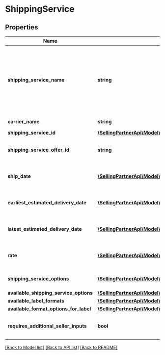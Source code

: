 # ShippingService

## Properties
Name | Type | Description | Notes
------------ | ------------- | ------------- | -------------
**shipping_service_name** | **string** | A plain text representation of a carrier&#39;s shipping service. For example, \&quot;UPS Ground\&quot; or \&quot;FedEx Standard Overnight\&quot;. | 
**carrier_name** | **string** | The name of the carrier. | 
**shipping_service_id** | [**\SellingPartnerApi\Model\ShippingServiceIdentifier**](ShippingServiceIdentifier.md) |  | 
**shipping_service_offer_id** | **string** | An Amazon-defined shipping service offer identifier. | 
**ship_date** | [**\SellingPartnerApi\Model\Timestamp**](Timestamp.md) | The date that the carrier will ship the package. | 
**earliest_estimated_delivery_date** | [**\SellingPartnerApi\Model\Timestamp**](Timestamp.md) | The earliest date by which the shipment will be delivered. | [optional] 
**latest_estimated_delivery_date** | [**\SellingPartnerApi\Model\Timestamp**](Timestamp.md) | The latest date by which the shipment will be delivered. | [optional] 
**rate** | [**\SellingPartnerApi\Model\CurrencyAmount**](CurrencyAmount.md) | The amount that the carrier will charge for the shipment. | 
**shipping_service_options** | [**\SellingPartnerApi\Model\ShippingServiceOptions**](ShippingServiceOptions.md) | Extra services offered by the carrier. | 
**available_shipping_service_options** | [**\SellingPartnerApi\Model\AvailableShippingServiceOptions**](AvailableShippingServiceOptions.md) |  | [optional] 
**available_label_formats** | [**\SellingPartnerApi\Model\LabelFormatList**](LabelFormatList.md) |  | [optional] 
**available_format_options_for_label** | [**\SellingPartnerApi\Model\AvailableFormatOptionsForLabelList**](AvailableFormatOptionsForLabelList.md) |  | [optional] 
**requires_additional_seller_inputs** | **bool** | When true, additional seller inputs are required. | 

[[Back to Model list]](../README.md#documentation-for-models) [[Back to API list]](../README.md#documentation-for-api-endpoints) [[Back to README]](../README.md)


